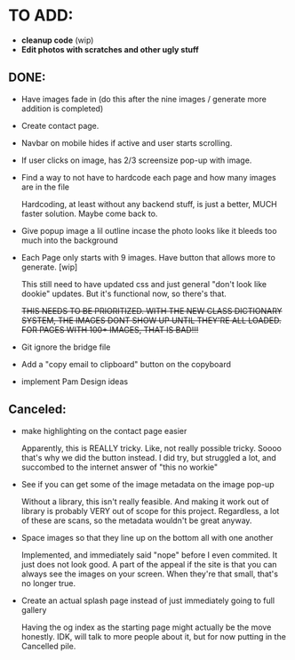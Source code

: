 # TO ADD:
- **cleanup code** (wip)
- **Edit photos with scratches and other ugly stuff**




## DONE:
- Have images fade in (do this after the nine images / generate more addition is completed)
- Create contact page.
- Navbar on mobile hides if active and user starts scrolling.
- If user clicks on image, has 2/3 screensize pop-up with image.
- Find a way to not have to hardcode each page and how many images are in the file

    Hardcoding, at least without any backend stuff, is just a better, MUCH faster solution. Maybe come back to.
  
- Give popup image a lil outline incase the photo looks like it bleeds too much into the background

- Each Page only starts with 9 images. Have button that allows more to generate. [wip]

    This still need to have updated css and just general "don't look like dookie" updates. But it's functional now, so there's that.

  ~~THIS NEEDS TO BE PRIORITIZED. WITH THE NEW CLASS DICTIONARY SYSTEM, THE IMAGES DONT SHOW UP UNTIL THEY'RE ALL LOADED. FOR PAGES WITH 100+ IMAGES, THAT IS BAD!!!~~

- Git ignore the bridge file
- Add a "copy email to clipboard" button on the copyboard
- implement Pam Design ideas
   
## Canceled:
- make highlighting on the contact page easier

  Apparently, this is REALLY tricky. Like, not really possible tricky. Soooo that's why we did the button instead. I did try, but struggled a lot, and succombed to the internet answer of "this no workie"
- See if you can get some of the image metadata on the image pop-up

  Without a library, this isn't really feasible. And making it work out of library is probably VERY out of scope for this project. Regardless, a lot of these are scans, so the metadata wouldn't be great anyway.
- Space images so that they line up on the bottom all with one another

  Implemented, and immediately said "nope" before I even commited. It just does not look good. A part of the appeal if the site is that you can always see the images on your screen. When they're that small, that's no longer true.
- Create an actual splash page instead of just immediately going to full gallery

  Having the og index as the starting page might actually be the move honestly. IDK, will talk to more people about it, but for now putting in the Cancelled pile.
